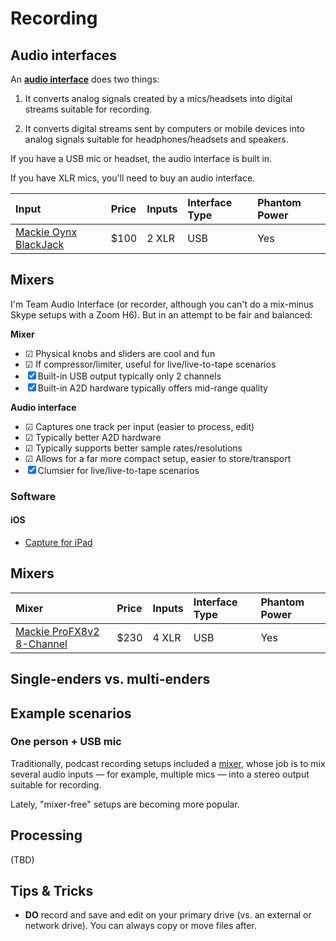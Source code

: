 # Recording

## Audio interfaces

An **[audio interface](https://en.wikipedia.org/wiki/Sound_card#Professional_soundcards_.28audio_interfaces.29)** does two things:

1. It converts analog signals created by a mics\/headsets into digital streams suitable for recording.

2. It converts digital streams sent by computers or mobile devices into analog signals suitable for headphones\/headsets and speakers.


If you have a USB mic or headset, the audio interface is built in.

If you have XLR mics, you'll need to buy an audio interface.

| Input | Price | Inputs | Interface Type | Phantom Power |
| :--- | :--- | :--- | :--- | :--- |
| [Mackie Oynx BlackJack](http://www.amazon.com/dp/B003VZG550/) | $100 | 2 XLR | USB | Yes |

## Mixers

I'm Team Audio Interface \(or recorder, although you can't do a mix-minus Skype setups with a Zoom H6\). But in an attempt to be fair and balanced:

**Mixer**

* ☑︎ Physical knobs and sliders are cool and fun
* ☑︎ If compressor/limiter, useful for live/live-to-tape scenarios
* ☒ Built-in USB output typically only 2 channels
* ☒ Built-in A2D hardware typically offers mid-range quality

**Audio interface**

* ☑︎ Captures one track per input (easier to process, edit)
* ☑︎ Typically better A2D hardware
* ☑︎ Typically supports better sample rates/resolutions
* ☑︎ Allows for a far more compact setup, easier to store/transport
* ☒ Clumsier for live/live-to-tape scenarios

### Software

#### iOS

* [Capture for iPad](http://www.presonus.com/products/Capture-for-iPad)

## Mixers

| Mixer | Price | Inputs | Interface Type | Phantom Power |
| :--- | :--- | :--- | :--- | :--- |
| [Mackie ProFX8v2 8-Channel](http://www.amazon.com/dp/B00VUU77XW/) | $230 | 4 XLR | USB | Yes |

## Single-enders vs. multi-enders

## Example scenarios

### One person + USB mic

Traditionally, podcast recording setups included a [mixer](https://en.wikipedia.org/wiki/Mixing_console), whose job is to mix several audio inputs — for example, multiple mics — into a stereo output suitable for recording.

Lately, "mixer-free" setups are becoming more popular.

## Processing

\(TBD\)

## Tips & Tricks

* **DO** record and save and edit on your primary drive \(vs. an external or network drive\). You can always copy or move files after.

